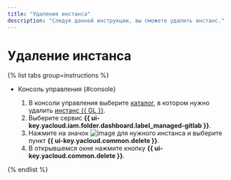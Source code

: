 ```yaml
---
title: "Удаление инстанса"
description: "Следуя данной инструкции, вы сможете удалить инстанс."
---
```


# Удаление инстанса

{% list tabs group=instructions %}

- Консоль управления {#console}

  1. В консоли управления выберите [каталог](../../../resource-manager/concepts/resources-hierarchy.md#folder), в котором нужно удалить [инстанс {{ GL }}](../../concepts/index.md#instance).
  1. Выберите сервис **{{ ui-key.yacloud.iam.folder.dashboard.label_managed-gitlab }}**.
  1. Нажмите на значок ![image](../../../_assets/console-icons/ellipsis.svg) для нужного инстанса и выберите пункт **{{ ui-key.yacloud.common.delete }}**.
  1. В открывшемся окне нажмите кнопку **{{ ui-key.yacloud.common.delete }}**.

{% endlist %}